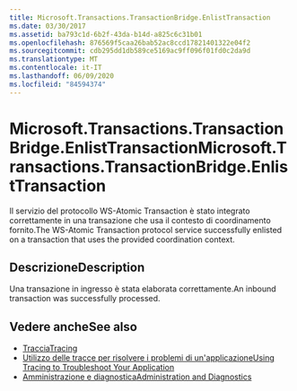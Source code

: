 ```yaml
---
title: Microsoft.Transactions.TransactionBridge.EnlistTransaction
ms.date: 03/30/2017
ms.assetid: ba793c1d-6b2f-43da-b14d-a825c6c31b01
ms.openlocfilehash: 876569f5caa26bab52ac8ccd17821401322e04f2
ms.sourcegitcommit: cdb295dd1db589ce5169ac9ff096f01fd0c2da9d
ms.translationtype: MT
ms.contentlocale: it-IT
ms.lasthandoff: 06/09/2020
ms.locfileid: "84594374"
---
```

# <a name="microsofttransactionstransactionbridgeenlisttransaction"></a><span data-ttu-id="09709-102">Microsoft.Transactions.TransactionBridge.EnlistTransaction</span><span class="sxs-lookup"><span data-stu-id="09709-102">Microsoft.Transactions.TransactionBridge.EnlistTransaction</span></span>
<span data-ttu-id="09709-103">Il servizio del protocollo WS-Atomic Transaction è stato integrato correttamente in una transazione che usa il contesto di coordinamento fornito.</span><span class="sxs-lookup"><span data-stu-id="09709-103">The WS-Atomic Transaction protocol service successfully enlisted on a transaction that uses the provided coordination context.</span></span>  
  
## <a name="description"></a><span data-ttu-id="09709-104">Descrizione</span><span class="sxs-lookup"><span data-stu-id="09709-104">Description</span></span>  
 <span data-ttu-id="09709-105">Una transazione in ingresso è stata elaborata correttamente.</span><span class="sxs-lookup"><span data-stu-id="09709-105">An inbound transaction was successfully processed.</span></span>  
  
## <a name="see-also"></a><span data-ttu-id="09709-106">Vedere anche</span><span class="sxs-lookup"><span data-stu-id="09709-106">See also</span></span>

- [<span data-ttu-id="09709-107">Traccia</span><span class="sxs-lookup"><span data-stu-id="09709-107">Tracing</span></span>](index.md)
- [<span data-ttu-id="09709-108">Utilizzo delle tracce per risolvere i problemi di un'applicazione</span><span class="sxs-lookup"><span data-stu-id="09709-108">Using Tracing to Troubleshoot Your Application</span></span>](using-tracing-to-troubleshoot-your-application.md)
- [<span data-ttu-id="09709-109">Amministrazione e diagnostica</span><span class="sxs-lookup"><span data-stu-id="09709-109">Administration and Diagnostics</span></span>](../index.md)
